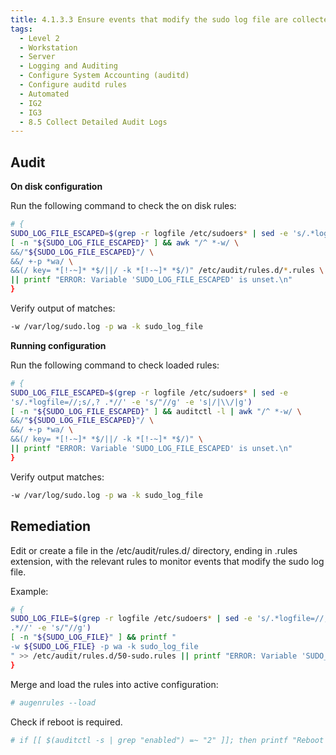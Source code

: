 ```yaml
---
title: 4.1.3.3 Ensure events that modify the sudo log file are collected
tags:
  - Level 2
  - Workstation
  - Server
  - Logging and Auditing
  - Configure System Accounting (auditd)
  - Configure auditd rules
  - Automated
  - IG2
  - IG3
  - 8.5 Collect Detailed Audit Logs
---
```


## Audit
**On disk configuration**

Run the following command to check the on disk rules:
```bash
# {
SUDO_LOG_FILE_ESCAPED=$(grep -r logfile /etc/sudoers* | sed -e 's/.*logfile=//;s/,? .*//' -e 's/"//g' -e 's|/|\\/|g')
[ -n "${SUDO_LOG_FILE_ESCAPED}" ] && awk "/^ *-w/ \
&&/"${SUDO_LOG_FILE_ESCAPED}"/ \
&&/ +-p *wa/ \
&&(/ key= *[!-~]* *$/||/ -k *[!-~]* *$/)" /etc/audit/rules.d/*.rules \
|| printf "ERROR: Variable 'SUDO_LOG_FILE_ESCAPED' is unset.\n"
}
```

Verify output of matches:
```bash
-w /var/log/sudo.log -p wa -k sudo_log_file
```

**Running configuration**

Run the following command to check loaded rules:
```bash
# {
SUDO_LOG_FILE_ESCAPED=$(grep -r logfile /etc/sudoers* | sed -e
's/.*logfile=//;s/,? .*//' -e 's/"//g' -e 's|/|\\/|g')
[ -n "${SUDO_LOG_FILE_ESCAPED}" ] && auditctl -l | awk "/^ *-w/ \
&&/"${SUDO_LOG_FILE_ESCAPED}"/ \
&&/ +-p *wa/ \
&&(/ key= *[!-~]* *$/||/ -k *[!-~]* *$/)" \
|| printf "ERROR: Variable 'SUDO_LOG_FILE_ESCAPED' is unset.\n"
}
```

Verify output matches:
```bash
-w /var/log/sudo.log -p wa -k sudo_log_file
```

## Remediation
Edit or create a file in the /etc/audit/rules.d/ directory, ending in .rules extension, with the relevant rules to monitor events that modify the sudo log file.

Example:
```bash
# {
SUDO_LOG_FILE=$(grep -r logfile /etc/sudoers* | sed -e 's/.*logfile=//;s/,?
.*//' -e 's/"//g')
[ -n "${SUDO_LOG_FILE}" ] && printf "
-w ${SUDO_LOG_FILE} -p wa -k sudo_log_file
" >> /etc/audit/rules.d/50-sudo.rules || printf "ERROR: Variable 'SUDO_LOG_FILE_ESCAPED' is unset.\n"
}
```

Merge and load the rules into active configuration:
```bash
# augenrules --load
```

Check if reboot is required.
```bash
# if [[ $(auditctl -s | grep "enabled") =~ "2" ]]; then printf "Reboot required to load rules\n"; fi
```
